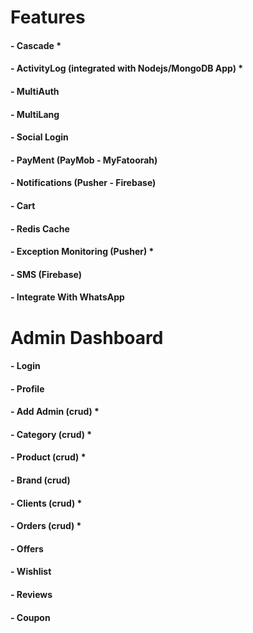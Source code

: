 #  Features
#### - Cascade *
#### - ActivityLog (integrated with Nodejs/MongoDB App) *
#### - MultiAuth
#### - MultiLang
#### - Social Login
#### - PayMent (PayMob - MyFatoorah)
#### - Notifications (Pusher - Firebase)
#### - Cart
#### - Redis Cache
#### - Exception Monitoring (Pusher) *
#### - SMS (Firebase)
#### - Integrate With WhatsApp


# Admin Dashboard
#### - Login
#### - Profile
#### - Add Admin (crud) *
#### - Category (crud) *
#### - Product (crud) *
#### - Brand (crud)
#### - Clients (crud) *
#### - Orders (crud) *
#### - Offers 
#### - Wishlist
#### - Reviews
#### - Coupon